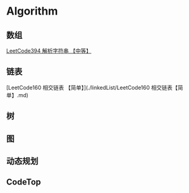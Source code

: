 # Algorithm
## 数组
[LeetCode394 解析字符串 【中等】](./array/LeetCode394解析字符串【中等】.md)

## 链表
[LeetCode160 相交链表 【简单】](./linkedList/LeetCode160 相交链表【简单】.md)

## 树

## 图

## 动态规划

## CodeTop
